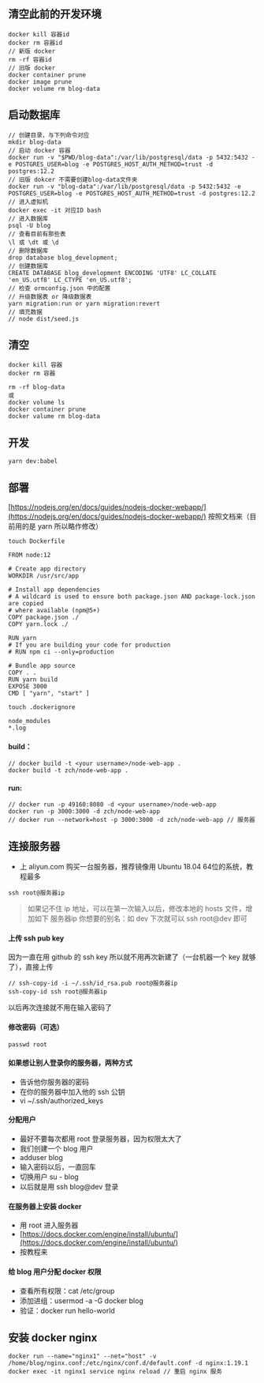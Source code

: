 ## 清空此前的开发环境
```
docker kill 容器id
docker rm 容器id
// 新版 docker
rm -rf 容器id
// 旧版 docker
docker container prune
docker image prune
docker volume rm blog-data
```
## 启动数据库
```
// 创建目录，与下列命令对应
mkdir blog-data
// 启动 docker 容器
docker run -v "$PWD/blog-data":/var/lib/postgresql/data -p 5432:5432 -e POSTGRES_USER=blog -e POSTGRES_HOST_AUTH_METHOD=trust -d postgres:12.2
// 旧版 dokcer 不需要创建blog-data文件夹
docker run -v "blog-data":/var/lib/postgresql/data -p 5432:5432 -e POSTGRES_USER=blog -e POSTGRES_HOST_AUTH_METHOD=trust -d postgres:12.2
// 进入虚拟机
docker exec -it 对应ID bash
// 进入数据库
psql -U blog
// 查看目前有那些表
\l 或 \dt 或 \d
// 删除数据库
drop database blog_development;
// 创建数据库
CREATE DATABASE blog_development ENCODING 'UTF8' LC_COLLATE 'en_US.utf8' LC_CTYPE 'en_US.utf8';
// 检查 ormconfig.json 中的配置
// 升级数据表 or 降级数据表
yarn migration:run or yarn migration:revert
// 填充数据
// node dist/seed.js
```

## 清空
```
docker kill 容器
docker rm 容器

rm -rf blog-data
或
docker volume ls
docker container prune
docker valume rm blog-data
```
## 开发
```
yarn dev:babel
```

## 部署
[https://nodejs.org/en/docs/guides/nodejs-docker-webapp/](https://nodejs.org/en/docs/guides/nodejs-docker-webapp/)
按照文档来（目前用的是 yarn 所以略作修改）
```
touch Dockerfile
```
```
FROM node:12

# Create app directory
WORKDIR /usr/src/app

# Install app dependencies
# A wildcard is used to ensure both package.json AND package-lock.json are copied
# where available (npm@5+)
COPY package.json ./
COPY yarn.lock ./

RUN yarn
# If you are building your code for production
# RUN npm ci --only=production

# Bundle app source
COPY . .
RUN yarn build
EXPOSE 3000
CMD [ "yarn", "start" ]
```
```
touch .dockerignore
```
```
node_modules
*.log
```
#### build：
```
// docker build -t <your username>/node-web-app .
docker build -t zch/node-web-app .
```
#### run:
```
// docker run -p 49160:8080 -d <your username>/node-web-app
docker run -p 3000:3000 -d zch/node-web-app
// docker run --network=host -p 3000:3000 -d zch/node-web-app // 服务器
```

## 连接服务器
- 上 aliyun.com 购买一台服务器，推荐镜像用 Ubuntu 18.04 64位的系统，教程最多
```
ssh root@服务器ip
```
> 如果记不住 ip 地址，可以在第一次输入以后，修改本地的 hosts 文件，增加如下
> 服务器ip 你想要的别名：如 dev
> 下次就可以 ssh root@dev 即可

#### 上传 ssh pub key
因为一直在用 github 的 ssh key
所以就不用再次新建了（一台机器一个 key 就够了），直接上传
```
// ssh-copy-id -i ~/.ssh/id_rsa.pub root@服务器ip
ssh-copy-id ssh root@服务器ip
```
以后再次连接就不用在输入密码了

#### 修改密码（可选）
```
passwd root
```

#### 如果想让别人登录你的服务器，两种方式
- 告诉他你服务器的密码
- 在你的服务器中加入他的 ssh 公钥
- vi ~/.ssh/authorized_keys


#### 分配用户
- 最好不要每次都用 root 登录服务器，因为权限太大了
- 我们创建一个 blog 用户
- adduser blog
- 输入密码以后，一直回车
- 切换用户 su - blog
- 以后就是用 ssh blog@dev 登录

#### 在服务器上安装 docker
- 用 root 进入服务器
- [https://docs.docker.com/engine/install/ubuntu/](https://docs.docker.com/engine/install/ubuntu/)
- 按教程来

#### 给 blog 用户分配 docker 权限
- 查看所有权限：cat /etc/group
- 添加进组：usermod -a -G docker blog
- 验证：docker run hello-world

## 安装 docker nginx
```
docker run --name="nginx1" --net="host" -v /home/blog/nginx.conf:/etc/nginx/conf.d/default.conf -d nginx:1.19.1
docker exec -it nginx1 service nginx reload // 重启 nginx 服务
```